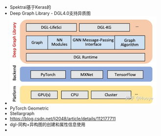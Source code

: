 - Spektral基于Keras的
- Deep Graph Library - DGL4.0支持异质图
- ![image.png](../assets/image_1647687427324_0.png)
- PyTorch Geometric
- Stellargraph
- https://blog.csdn.net/lj2048/article/details/112177711
- dgl-同构+异构图的创建和属性信息使用
-